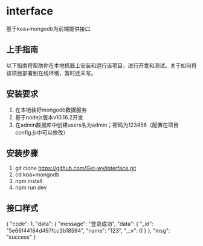 <!--
 * @Author: solomonyuu@gmail.com
 * @Date: 2020-03-10 10:45:57
 * @LastEditors: solomonyuu@gmail.com
 * @LastEditTime: 2020-03-10 10:53:32
 -->
# interface
基于koa+mongodb为前端提供接口

## 上手指南
以下指南将帮助你在本地机器上安装和运行该项目，进行开发和测试。关于如何将该项目部署到在线环境，暂时还未写。

## 安装要求
1. 在本地装好mongodb数据服务
2. 基于nodejs版本v10.16.2开发
3. 在admin数据库中创建users名为admin；密码为123456（配置在项目config.js中可以修改）

## 安装步骤
1. git clone https://github.com/Get-wy/interface.git
2. cd koa+mongodb
3. npm install
4. npm run dev

## 接口样式
{
    "code": 1,
    "data": {
        "message": "登录成功",
        "data": {
            "_id": "5e66f44184d497fcc3b18594",
            "name": "123",
            "__v": 0
        }
    },
    "msg": "success"
}
